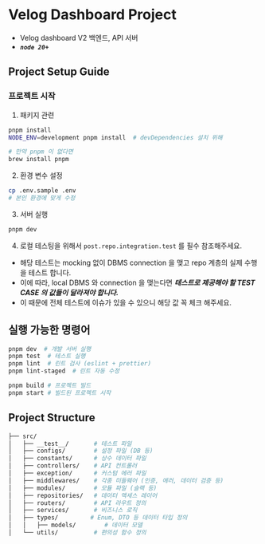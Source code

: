 # Velog Dashboard Project

- Velog dashboard V2 백엔드, API 서버
- **_`node 20+`_**

## Project Setup Guide

### 프로젝트 시작

1. 패키지 관련

```bash
pnpm install
NODE_ENV=development pnpm install  # devDependencies 설치 위해

# 만약 pnpm 이 없다면
brew install pnpm
```

2. 환경 변수 설정

```bash
cp .env.sample .env
# 본인 환경에 맞게 수정
```

3. 서버 실행

```bash
pnpm dev
```

4. 로컬 테스팅을 위해서 `post.repo.integration.test` 를 필수 참조해주세요.

- 해당 테스트는 mocking 없이 DBMS connection 을 맺고 repo 계층의 실제 수행을 테스트 합니다.
- 이에 따라, local DBMS 와 connection 을 맺는다면 **_테스트로 제공해야 할 TEST CASE 의 값들이 달라져야 합니다._**
- 이 때문에 전체 테스트에 이슈가 있을 수 있으니 해당 값 꼭 체크 해주세요.

## 실행 가능한 명령어

```bash
pnpm dev  # 개발 서버 실행
pnpm test  # 테스트 실행
pnpm lint  # 린트 검사 (eslint + prettier)
pnpm lint-staged  # 린트 자동 수정

pnpm build # 프로젝트 빌드
pnpm start # 빌드된 프로젝트 시작
```

## Project Structure

```bash
├── src/
│   ├── __test__/       # 테스트 파일
│   ├── configs/        # 설정 파일 (DB 등)
│   ├── constants/      # 상수 데이터 파일
│   ├── controllers/    # API 컨트롤러
│   ├── exception/      # 커스텀 에러 파일
│   ├── middlewares/    # 각종 미들웨어 (인증, 에러, 데이터 검증 등)
│   ├── modules/        # 모듈 파일 (슬랙 등)
│   ├── repositories/   # 데이터 액세스 레이어
│   ├── routers/        # API 라우트 정의
│   ├── services/       # 비즈니스 로직
│   ├── types/         # Enum, DTO 등 데이터 타입 정의
│   │   ├── models/        # 데이터 모델
│   └── utils/          # 편의성 함수 정의
```
